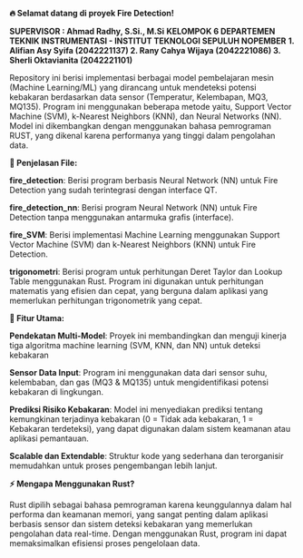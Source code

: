 **🔥 Selamat datang di proyek Fire Detection!**

**SUPERVISOR : Ahmad Radhy, S.Si., M.Si**
**KELOMPOK 6 DEPARTEMEN TEKNIK INSTRUMENTASI - INSTITUT TEKNOLOGI SEPULUH NOPEMBER** 
**1. Alifian Asy Syifa (2042221137)
2. Rany Cahya Wijaya (2042221086)
3. Sherli Oktavianita (2042221101)**

Repository ini berisi implementasi berbagai model pembelajaran mesin (Machine Learning/ML) yang dirancang untuk mendeteksi potensi kebakaran berdasarkan data sensor (Temperatur, Kelembapan, MQ3, MQ135). Program ini menggunakan beberapa metode yaitu, Support Vector Machine (SVM), k-Nearest Neighbors (KNN), dan Neural Networks (NN). Model ini dikembangkan dengan menggunakan bahasa pemrograman RUST, yang dikenal karena performanya yang tinggi dalam pengolahan data.

**🚒 Penjelasan File:**

**fire_detection**: Berisi program berbasis Neural Network (NN) untuk Fire Detection yang sudah terintegrasi dengan interface QT.

**fire_detection_nn**: Berisi program Neural Network (NN) untuk Fire Detection tanpa menggunakan antarmuka grafis (interface).

**fire_SVM**: Berisi implementasi Machine Learning menggunakan Support Vector Machine (SVM) dan k-Nearest Neighbors (KNN) untuk Fire Detection. 

**trigonometri**: Berisi program untuk perhitungan Deret Taylor dan Lookup Table menggunakan Rust. Program ini digunakan untuk perhitungan matematis yang efisien dan cepat, yang berguna dalam aplikasi yang memerlukan perhitungan trigonometrik yang cepat.

**🌟 Fitur Utama:**

**Pendekatan Multi-Model**: Proyek ini membandingkan dan menguji kinerja tiga algoritma machine learning (SVM, KNN, dan NN) untuk deteksi kebakaran

**Sensor Data Input**: Program ini menggunakan data dari sensor suhu, kelembaban, dan gas (MQ3 & MQ135) untuk mengidentifikasi potensi kebakaran di lingkungan.

**Prediksi Risiko Kebakaran**: Model ini menyediakan prediksi tentang kemungkinan terjadinya kebakaran (0 = Tidak ada kebakaran, 1 = Kebakaran terdeteksi), yang dapat digunakan dalam sistem keamanan atau aplikasi pemantauan.

**Scalable dan Extendable**: Struktur kode yang sederhana dan terorganisir memudahkan untuk proses pengembangan lebih lanjut.

**⚡ Mengapa Menggunakan Rust?**

Rust dipilih sebagai bahasa pemrograman karena keunggulannya dalam hal performa dan keamanan memori, yang sangat penting dalam aplikasi berbasis sensor dan sistem deteksi kebakaran yang memerlukan pengolahan data real-time. Dengan menggunakan Rust, program ini dapat memaksimalkan efisiensi proses pengelolaan data.

